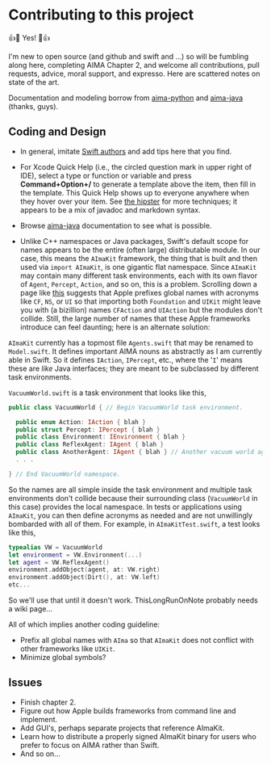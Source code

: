 Contributing to this project
==========================
:+1::tada: Yes! :tada::+1:

I'm new to open source (and github and swift and ...) so will be fumbling along here, 
completing AIMA Chapter 2, and welcome all contributions, pull requests, advice,
moral support, and expresso.  Here are scattered notes on state of the art.

Documentation and modeling borrow from [aima-python](https://github.com/aimacode/aima-python) 
and [aima-java](https://github.com/aimacode/aima-java) (thanks, guys).

## Coding and Design

- In general, imitate [Swift authors](https://docs.swift.org/swift-book/LanguageGuide/TheBasics.html) 
and add tips here that you find.

- For Xcode Quick Help (i.e., the circled question mark in upper right of IDE), select a type or function or variable
and press **Command+Option+/** to generate a template above the item, then fill in the template.  This Quick Help
shows up to everyone anywhere when they hover over your item.  See [the hipster](http://nshipster.com/swift-documentation/) for more techniques; it appears to be a mix of javadoc and markdown syntax.

- Browse [aima-java](https://github.com/aimacode/aima-java) documentation to see what is possible.

- Unlike C++ namespaces or Java packages, Swift's default scope for names appears to be the entire
(often large) distributable module.  In our case, this means the `AImaKit` framework, the thing that is
built and then used via `import AImaKit`, is one gigantic flat namespace.  Since `AImaKit` may contain
many different task environments, each with its own flavor of `Agent`, `Percept`, `Action`, and so on,
this is a problem.
Scrolling down a page like [this](https://developer.apple.com/documentation/swift/equatable)
suggests that Apple prefixes global names with acronyms like `CF`, `NS`, or `UI` so that importing both 
`Foundation` and `UIKit` might leave you with (a bizillion) names `CFAction` and `UIAction` but the 
modules don't collide.  Still, the large number of names that these Apple frameworks introduce can feel 
daunting; here is an alternate solution:

`AImaKit` currently has a topmost file `Agents.swift` that may be renamed to `Model.swift`.  It defines
important AIMA nouns as abstractly as I am currently able in Swift.  So it defines `IAction`, `IPercept`, etc.,
where the '`I`' means these are _like_ Java interfaces; they are meant to be subclassed by different task
environments.

`VacuumWorld.swift` is a task environment that looks like this,
```swift
public class VacuumWorld { // Begin VacuumWorld task environment.

  public enum Action: IAction { blah }
  public struct Percept: IPercept { blah }
  public class Environment: IEnvironment { blah }
  public class ReflexAgent: IAgent { blah }
  public class AnotherAgent: IAgent { blah } // Another vacuum world agent type.
  . . .

} // End VacuumWorld namespace.
```
So the names are all simple inside the task environment and multiple task environments don't collide
because their surrounding class (`VacuumWorld` in this case) provides the local namespace.  In tests
or applications using `AImaKit`, you can then define acronyms as needed and are not unwillingly 
bombarded with all of them.  For example, in `AImaKitTest.swift`, a test looks like this,
```swift
typealias VW = VacuumWorld
let environment = VW.Environment(...)
let agent = VW.ReflexAgent()
environment.addObject(agent, at: VW.right)
environment.addObject(Dirt(), at: VW.left)
etc...
```
So we'll use that until it doesn't work.  ThisLongRunOnNote probably needs a wiki page...

All of which implies another coding guideline:

- Prefix all global names with `AIma` so that `AImaKit` does not conflict with other frameworks
like `UIKit`.
- Minimize global symbols?

## Issues
- Finish chapter 2.
- Figure out how Apple builds frameworks from command line and implement.
- Add GUI's, perhaps separate projects that reference AImaKit.
- Learn how to distribute a properly signed AImaKit binary for users who prefer to focus on AIMA rather
than Swift.
- And so on... 
